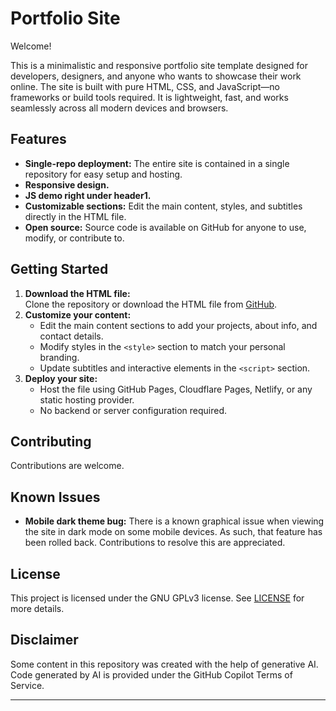 # Portfolio Site

Welcome!

This is a minimalistic and responsive portfolio site template designed for developers, designers, and anyone who wants to showcase their work online. The site is built with pure HTML, CSS, and JavaScript—no frameworks or build tools required. It is lightweight, fast, and works seamlessly across all modern devices and browsers.

## Features

- **Single-repo deployment:** The entire site is contained in a single repository for easy setup and hosting.
- **Responsive design.**
- **JS demo right under header1.**
- **Customizable sections:** Edit the main content, styles, and subtitles directly in the HTML file.
- **Open source:** Source code is available on GitHub for anyone to use, modify, or contribute to.

## Getting Started

1. **Download the HTML file:**  
    Clone the repository or download the HTML file from [GitHub](hhttps://github.com/karlsune/portfolio-site).
2. **Customize your content:**  
    - Edit the main content sections to add your projects, about info, and contact details.
    - Modify styles in the `<style>` section to match your personal branding.
    - Update subtitles and interactive elements in the `<script>` section.
3. **Deploy your site:**  
    - Host the file using GitHub Pages, Cloudflare Pages, Netlify, or any static hosting provider.
    - No backend or server configuration required.

## Contributing

Contributions are welcome.

## Known Issues

- **Mobile dark theme bug:** There is a known graphical issue when viewing the site in dark mode on some mobile devices. As such, that feature has been rolled back. Contributions to resolve this are appreciated.

## License

This project is licensed under the GNU GPLv3 license. See [LICENSE](LICENSE) for more details.

## Disclaimer

Some content in this repository was created with the help of generative AI. Code generated by AI is provided under the GitHub Copilot Terms of Service.

---